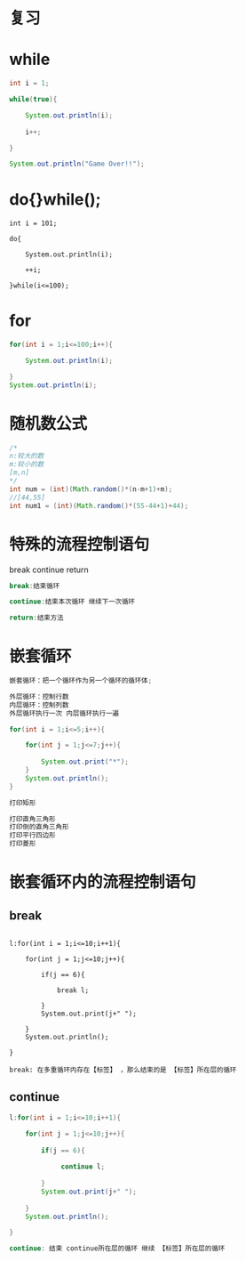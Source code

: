 # 复习

# while

```java
int i = 1;

while(true){

	System.out.println(i);
	
	i++;

}

System.out.println("Game Over!!");
```

# do{}while();

```
int i = 101;

do{

	System.out.println(i);
	
	++i;

}while(i<=100);
```

# for

```java
for(int i = 1;i<=100;i++){

	System.out.println(i);

}
System.out.println(i);
```

# 随机数公式

```java
/*
n:较大的数
m:较小的数
[m,n]
*/
int num = (int)(Math.random()*(n-m+1)+m);
//[44,55]
int num1 = (int)(Math.random()*(55-44+1)+44);
```

# 特殊的流程控制语句

break continue return

```java
break:结束循环

continue:结束本次循环 继续下一次循环

return:结束方法
```

# 嵌套循环

```java
嵌套循环：把一个循环作为另一个循环的循环体;

外层循环：控制行数
内层循环：控制列数
外层循环执行一次 内层循环执行一遍

for(int i = 1;i<=5;i++){

	for(int j = 1;j<=7;j++){
	
		System.out.print("*");
	}
	System.out.println();
}

打印矩形

打印直角三角形
打印倒的直角三角形
打印平行四边形
打印菱形
```

# 嵌套循环内的流程控制语句

## break

```

l:for(int i = 1;i<=10;i++1){

	for(int j = 1;j<=10;j++){
	
		if(j == 6){
		
			break l;
		
		}
		System.out.print(j+" ");
	
	}
	System.out.println();

}

break: 在多重循环内存在【标签】 ，那么结束的是 【标签】所在层的循环
```



## continue

```java
l:for(int i = 1;i<=10;i++1){

	for(int j = 1;j<=10;j++){
	
		if(j == 6){
		
			 continue l;
		
		}
		System.out.print(j+" ");
	
	}
	System.out.println();

}

continue: 结束 continue所在层的循环 继续 【标签】所在层的循环
```

